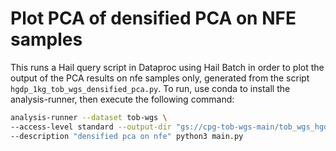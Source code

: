 # Plot PCA of densified PCA on NFE samples

This runs a Hail query script in Dataproc using Hail Batch in order to plot the output of the PCA results on nfe samples only, generated from the script `hgdp_1kg_tob_wgs_densified_pca.py`. To run, use conda to install the analysis-runner, then execute the following command:

```sh
analysis-runner --dataset tob-wgs \
--access-level standard --output-dir "gs://cpg-tob-wgs-main/tob_wgs_hgdp_1kg_nfe_pca_densified/v0" \
--description "densified pca on nfe" python3 main.py
```
